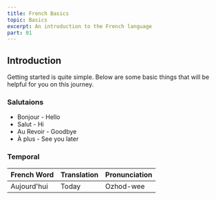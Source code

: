 ```yaml
---
title: French Basics
topic: Basics
excerpt: An introduction to the French language
part: 01
---
```


## Introduction

Getting started is quite simple. Below are some basic things that will be helpful for you on this journey.

### Salutaions

- Bonjour - Hello
- Salut - Hi
- Au Revoir - Goodbye
- À plus - See you later

### Temporal

| French Word | Translation | Pronunciation |
| ----------- | ----------- | ------------- |
| Aujourd'hui | Today       | Ozhod-wee     |

